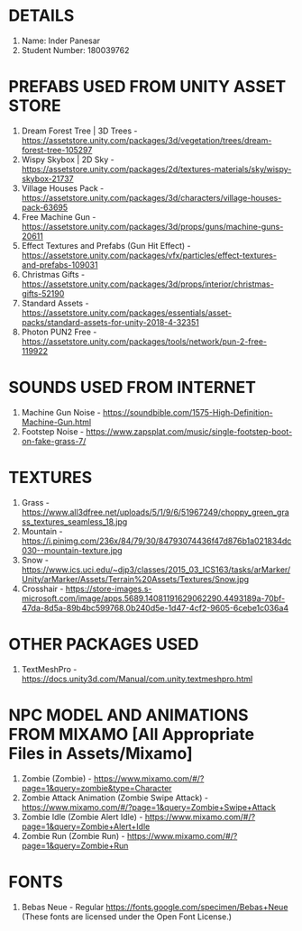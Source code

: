 # DETAILS
1. Name: Inder Panesar
2. Student Number: 180039762

# PREFABS USED FROM UNITY ASSET STORE

1. Dream Forest Tree | 3D Trees - https://assetstore.unity.com/packages/3d/vegetation/trees/dream-forest-tree-105297
2. Wispy Skybox | 2D Sky - https://assetstore.unity.com/packages/2d/textures-materials/sky/wispy-skybox-21737
3. Village Houses Pack - https://assetstore.unity.com/packages/3d/characters/village-houses-pack-63695
4. Free Machine Gun - https://assetstore.unity.com/packages/3d/props/guns/machine-guns-20611
5. Effect Textures and Prefabs (Gun Hit Effect) - https://assetstore.unity.com/packages/vfx/particles/effect-textures-and-prefabs-109031
6. Christmas Gifts - https://assetstore.unity.com/packages/3d/props/interior/christmas-gifts-52190
7. Standard Assets - https://assetstore.unity.com/packages/essentials/asset-packs/standard-assets-for-unity-2018-4-32351
8. Photon PUN2 Free - https://assetstore.unity.com/packages/tools/network/pun-2-free-119922

# SOUNDS USED FROM INTERNET

1. Machine Gun Noise - https://soundbible.com/1575-High-Definition-Machine-Gun.html
2. Footstep Noise - https://www.zapsplat.com/music/single-footstep-boot-on-fake-grass-7/

# TEXTURES

1. Grass - https://www.all3dfree.net/uploads/5/1/9/6/51967249/choppy_green_grass_textures_seamless_18.jpg
2. Mountain - https://i.pinimg.com/236x/84/79/30/84793074436f47d876b1a021834dc030--mountain-texture.jpg
3. Snow - https://www.ics.uci.edu/~djp3/classes/2015_03_ICS163/tasks/arMarker/Unity/arMarker/Assets/Terrain%20Assets/Textures/Snow.jpg
4. Crosshair - https://store-images.s-microsoft.com/image/apps.5689.14081191629062290.4493189a-70bf-47da-8d5a-89b4bc599768.0b240d5e-1d47-4cf2-9605-6cebe1c036a4

# OTHER PACKAGES USED
1. TextMeshPro - https://docs.unity3d.com/Manual/com.unity.textmeshpro.html

# NPC MODEL AND ANIMATIONS FROM MIXAMO [All Appropriate Files in Assets/Mixamo]
1. Zombie (Zombie) - https://www.mixamo.com/#/?page=1&query=zombie&type=Character
2. Zombie Attack Animation (Zombie Swipe Attack) - https://www.mixamo.com/#/?page=1&query=Zombie+Swipe+Attack
3. Zombie Idle (Zombie Alert Idle) - https://www.mixamo.com/#/?page=1&query=Zombie+Alert+Idle
4. Zombie Run (Zombie Run) - https://www.mixamo.com/#/?page=1&query=Zombie+Run

# FONTS
1. Bebas Neue - Regular https://fonts.google.com/specimen/Bebas+Neue (These fonts are licensed under the Open Font License.)

